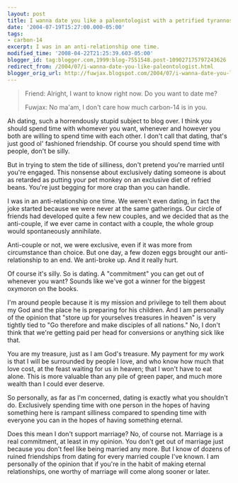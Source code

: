 ```yaml
---
layout: post
title: I wanna date you like a paleontologist with a petrified tyrannosaurus femur
date: '2004-07-19T15:27:00.000-05:00'
tags:
- carbon-14
excerpt: I was in an anti-relationship one time.
modified_time: '2008-04-22T21:25:39.603-05:00'
blogger_id: tag:blogger.com,1999:blog-7551548.post-109027175797243626
redirect_from: /2004/07/i-wanna-date-you-like-paleontologist.html
blogger_orig_url: http://fuwjax.blogspot.com/2004/07/i-wanna-date-you-like-paleontologist.html
---
```


> Friend: Alright, I want to know right now.  Do you want to date me?
> 
> Fuwjax: No ma'am, I don't care how much carbon-14 is in you.

Ah dating, such a horrendously stupid subject to blog over. I think you should spend time with whomever you want, whenever and however you both are willing to spend time with each other. I don't call that dating, that's just good ol' fashioned friendship. Of course you should spend time with people, don't be silly.

But in trying to stem the tide of silliness, don't pretend you're married until you're engaged. This nonsense about exclusively dating someone is about as retarded as putting your pet monkey on an exclusive diet of refried beans. You're just begging for more crap than you can handle.

I was in an anti-relationship one time. We weren't even dating, in fact the joke started because we were never at the same gatherings. Our circle of friends had developed quite a few new couples, and we decided that as the anti-couple, if we ever came in contact with a couple, the whole group would spontaneously annihilate.

Anti-couple or not, we were exclusive, even if it was more from circumstance than choice. But one day, a few dozen eggs brought our anti-relationship to an end. We anti-broke up. And it really hurt.

Of course it's silly. So is dating. A "commitment" you can get out of whenever you want? Sounds like we've got a winner for the biggest oxymoron on the books.

I'm around people because it is my mission and privilege to tell them about my God and the place he is preparing for his children. And I am personally of the opinion that "store up for yourselves treasures in heaven" is very tightly tied to "Go therefore and make disciples of all nations." No, I don't think that we're getting paid per head for conversions or anything sick like that.

You are my treasure, just as I am God's treasure. My payment for my work is that I will be surrounded by people I love, and who know how much that love cost, at the feast waiting for us in heaven; that I won't have to eat alone. This is more valuable than any pile of green paper, and much more wealth than I could ever deserve.

So personally, as far as I'm concerned, dating is exactly what you shouldn't do. Exclusively spending time with one person in the hopes of having something here is rampant silliness compared to spending time with everyone you can in the hopes of having something eternal. 

Does this mean I don't support marriage? No, of course not. Marriage is a real commitment, at least in my opinion. You don't get out of marriage just because you don't feel like being married any more. But I know of dozens of ruined friendships from dating for every married couple I've known. I am personally of the opinion that if you're in the habit of making eternal relationships, one worthy of marriage will come along sooner or later.

